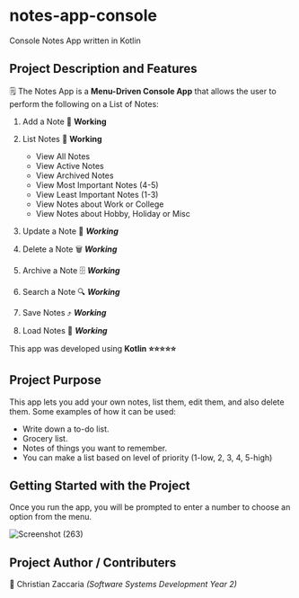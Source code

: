 # notes-app-console
Console Notes App written in Kotlin

## Project Description and Features
:spiral_notepad: The Notes App is a **Menu-Driven Console App** that allows the user to perform the following on a List of Notes:
1. Add a Note :page_facing_up:		**Working**
2. List Notes :open_file_folder:	**Working**
   - View All Notes
   - View Active Notes
   - View Archived Notes
   - View Most Important Notes (4-5)
   - View Least Important Notes (1-3)
   - View Notes about Work or College
   - View Notes about Hobby, Holiday or Misc
   
3. Update a Note :memo:      ***Working***
4. Delete a Note :wastebasket:	   ***Working***
5. Archive a Note	:file_cabinet:   ***Working***
6. Search a Note	:mag:	   ***Working***
7. Save Notes :arrow_heading_up:	   ***Working***
8. Load Notes	:arrows_counterclockwise:	   ***Working***

This app was developed using **Kotlin :star::star::star::star::star:**

## Project Purpose
This app lets you add your own notes, list them, edit them, and also delete them. Some examples of how it can be used:
- Write down a to-do list.
- Grocery list.
- Notes of things you want to remember.
- You can make a list based on level of priority (1-low, 2, 3, 4, 5-high)

## Getting Started with the Project
Once you run the app, you will be prompted to enter a number to choose an option from the menu.

![Screenshot (263)](https://user-images.githubusercontent.com/73656840/160697197-1f5202d3-9a32-40d5-a318-883ca7672b5a.png)


## Project Author / Contributers
:star2:	Christian Zaccaria *(Software Systems Development Year 2)*


